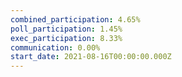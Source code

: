 ```yaml
---
combined_participation: 4.65%
poll_participation: 1.45%
exec_participation: 8.33%
communication: 0.00%
start_date: 2021-08-16T00:00:00.000Z
---
```

